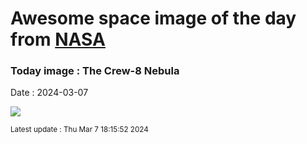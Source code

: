 
# Awesome space image of the day from [NASA](https://api.nasa.gov/)

### Today image : The Crew-8 Nebula
Date : 2024-03-07

![](https://apod.nasa.gov/apod/image/2403/Crew-8image0_1024.jpeg)

<small>Latest update : Thu Mar  7 18:15:52 2024</small>
        